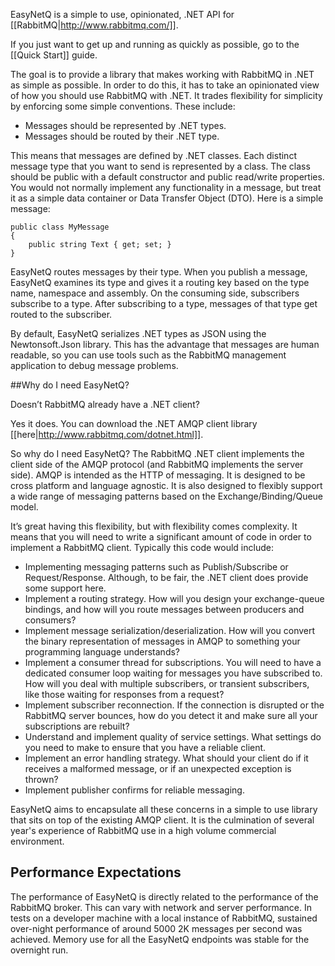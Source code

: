 EasyNetQ is a simple to use, opinionated, .NET API for [[RabbitMQ|http://www.rabbitmq.com/]].

If you just want to get up and running as quickly as possible, go to the [[Quick Start]] guide.

The goal is to provide a library that makes working with RabbitMQ in .NET as simple as possible. In order to do this, it has to take an opinionated view of how you should use RabbitMQ with .NET. It trades flexibility for simplicity by enforcing some simple conventions. These include:

* Messages should be represented by .NET types. 
* Messages should be routed by their .NET type.

This means that messages are defined by .NET classes. Each distinct message type that you want to send is represented by a class. The class should be public with a default constructor and public read/write properties. You would not normally implement any functionality in a message, but treat it as a simple data container or Data Transfer Object (DTO). Here is a simple message:

    public class MyMessage
    {
        public string Text { get; set; }
    }

EasyNetQ routes messages by their type. When you publish a message, EasyNetQ examines its type and gives it a routing key based on the type name, namespace and assembly. On the consuming side, subscribers subscribe to a type. After subscribing to a type, messages of that type get routed to the subscriber.

By default, EasyNetQ serializes .NET types as JSON using the Newtonsoft.Json library. This has the advantage that messages are human readable, so you can use tools such as the RabbitMQ management application to debug message problems.

##Why do I need EasyNetQ?

Doesn’t RabbitMQ already have a .NET client? 

Yes it does. You can download the .NET AMQP client library [[here|http://www.rabbitmq.com/dotnet.html]].

So why do I need EasyNetQ? The RabbitMQ .NET client implements the client side of the AMQP protocol (and RabbitMQ implements the server side). AMQP is intended as the HTTP of messaging. It is designed to be cross platform and language agnostic. It is also designed to flexibly support a wide range of messaging patterns based on the Exchange/Binding/Queue model. 

It’s great having this flexibility, but with flexibility comes complexity. It means that you will need to write a significant amount of code in order to implement a RabbitMQ client. Typically this code would include:

* Implementing messaging patterns such as Publish/Subscribe or Request/Response. Although, to be fair, the .NET client does provide some support here. 
* Implement a routing strategy. How will you design your exchange-queue bindings, and how will you route messages between producers and consumers? 
* Implement message serialization/deserialization. How will you convert the binary representation of messages in AMQP to something your programming language understands? 
* Implement a consumer thread for subscriptions. You will need to have a dedicated consumer loop waiting for messages you have subscribed to. How will you deal with multiple subscribers, or transient subscribers, like those waiting for responses from a request? 
* Implement subscriber reconnection. If the connection is disrupted or the RabbitMQ server bounces, how do you detect it and make sure all your subscriptions are rebuilt? 
* Understand and implement quality of service settings. What settings do you need to make to ensure that you have a reliable client. 
* Implement an error handling strategy. What should your client do if it receives a malformed message, or if an unexpected exception is thrown? 
* Implement publisher confirms for reliable messaging.

EasyNetQ aims to encapsulate all these concerns in a simple to use library that sits on top of the existing AMQP client. It is the culmination of several year's experience of RabbitMQ use in a high volume commercial environment.

## Performance Expectations

The performance of EasyNetQ is directly related to the performance of the RabbitMQ broker. This can vary with network and server performance. In tests on a developer machine with a local instance of RabbitMQ, sustained over-night performance of around 5000 2K messages per second was achieved. Memory use for all the EasyNetQ endpoints was stable for the overnight run.